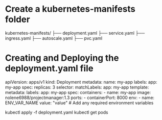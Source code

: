 # Create a kubernetes-manifests folder
kubernetes-manifests/
├── deployment.yaml
├── service.yaml
├── ingress.yaml
├── autoscale.yaml
├── pvc.yaml

# Creating and Deploying the deployment.yaml file
apiVersion: apps/v1
kind: Deployment
metadata:
  name: my-app
  labels:
    app: my-app
spec:
  replicas: 3
  selector:
    matchLabels:
      app: my-app
  template:
    metadata:
      labels:
        app: my-app
    spec:
      containers:
      - name: my-app
        image: nolene6988/projectmanager:1.3
        ports:
        - containerPort: 8000
        env:
        - name: ENV_VAR_NAME
          value: "value"  # Add any required environment variables

kubectl apply -f deployment.yaml
kubectl get pods


